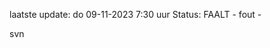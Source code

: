 laatste update: 
do 09-11-2023  7:30   uur 
Status: FAALT - fout - 
<div class="service R">svn</div>
